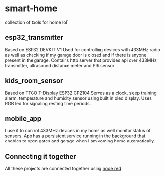 # smart-home
collection of tools for home IoT

## esp32\_transmitter
Based on ESP32 DEVKIT V1
Used for controlling devices with 433MHz radio as well as checking if my garage door is closed and if there is anyone present in the garage.
Contains http server that provides api over 433MHz transmitter, ultrasound distance meter and PIR sensor

## kids\_room\_sensor
Based on TTGO T-Display ESP32 CP2104
Serves as a clock, sleep training alarm, temperature and humidity sensor using built in oled display.
Uses RGB led for signaling resting time periods.

## mobile\_app
I use it to control 433MHz devices in my home as well monitor status of sensors.
App has a persistent service running in the background that enables to open gates and garage when I am coming home 
automatically.

## Connecting it together
All these projects are connected together using [node red](https://github.com/node-red/node-red)
